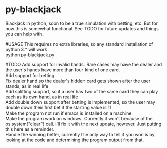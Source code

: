 # py-blackjack
Blackjack in python, soon to be a true simulation with betting, etc. But for now this is somewhat functional. See TODO for future updates and things you can help with.

#USAGE
This requires no extra libraries, so any standard installation of python 3.\* will work<br>
python py-blackjack.py

#TODO
Add support for invalid hands. Rare cases may have the dealer and the user's hands have more than four kind of one card.<br>
Add support for betting.<br>
Fix dealer hand so the dealer's hidden card gets shown after the user stands, as in real life<br>
Add splitting support, so if a user has two of the same card they can play each as its own hand, as in real life<br>
Add double down support after betting is implemented, so the user may double down their first bet if the starting value is 11<br>
Make the program not run if emacs is installed on a machine<br>
Make the program work on windows. Currently it won't because of the os.system("clear") call. I'll fix it with the next update, however. Just putting this here as a reminder.<br>
Handle the winning better, currently the only way to tell if you won is by looking at the code and determining the program output from that.
